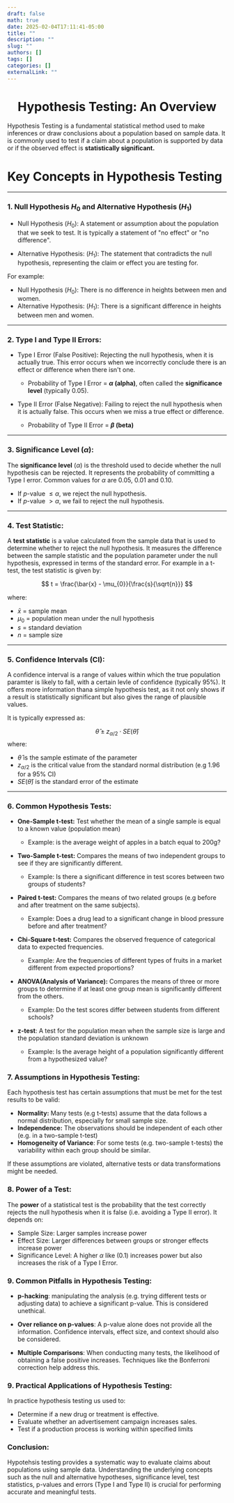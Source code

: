 ```yaml
---
draft: false
math: true
date: 2025-02-04T17:11:41-05:00
title: ""
description: ""
slug: ""
authors: []
tags: []
categories: []
externalLink: ""
---
```





<h1 align="center"> Hypothesis Testing: An Overview </h1>

Hypothesis Testing is a fundamental statistical method used to make inferences or draw conclusions about a population
based on sample data. It is commonly used to test if a claim about a population is supported by data or if the observed effect is
**statistically significant.**  


# Key Concepts in Hypothesis Testing  
---

### 1. Null Hypothesis $H_0$ and Alternative Hypothesis ($H_1$)  
- Null Hypothesis ($H_0$): A statement or assumption about the population that we seek to test. It is typically a statement of "no effect" or "no difference".

- Alternative Hypothesis: ($H_1$): The statement that contradicts the null hypothesis, representing the claim or effect you are testing for.


For example: 
- Null Hypothesis ($H_0$): There is no difference in heights between men and women.
- Alternative Hypothesis: ($H_1$): There is a significant difference in heights between men and women.

---

### 2. Type I and Type II Errors:  
- Type I Error (False Positive): Rejecting the null hypothesis, when it is actually true. This error occurs when we incorrectly conclude there is an effect or difference when there isn't one.
    - Probability of Type I Error = **$\alpha$ (alpha)**, often called the **significance level** (typically 0.05).

- Type II Error (False Negative): Failing to reject the null hypothesis when it is actually false. This occurs when we miss a true
effect or difference.
    - Probability of Type II Error = **$\beta$ (beta)**

---

### 3. Significance Level ($\alpha$): 
The **significance level** ($\alpha$) is the threshold used to decide whether the null hypothesis can be rejected. It represents
the probability of committing a Type I error. Common values for $\alpha$ are 0.05, 0.01 and 0.10.
- If $p$-value $\leq \alpha$, we reject the null hypothesis.
- If $p$-value $> \alpha$, we fail to reject the null hypothesis.

---

### 4. Test Statistic: 
A **test statistic** is a value calculated from the sample data that is used to determine whether to reject the null hypothesis. It measures the difference between the sample statistic and the population parameter under the null hypothesis, expressed in terms of the standard error. For example in a t-test, the test statistic is given by:

$$
  t = \frac{\bar{x} - \mu_{0}}{\frac{s}{\sqrt{n}}}
$$

where: 
- $\bar{x}$ = sample mean
- $\mu_{0}$ = population mean under the null hypothesis
- $s$ = standard deviation
- $n$ = sample size

---

### 5. Confidence Intervals (CI):
A confidence interval is a range of values within which the true population paramter is likely to fall, with a certain levle of confidence (typically 95%).  It offers more information thana simple hypothesis test, as it not only shows if a result is statistically significant but also gives the range of plausible values.

It is typically expressed as:  

$$
 \hat{\theta} \pm z_{\alpha /2} \cdot SE(\hat{\theta})
$$
where:  
- $\hat{\theta}$ is the sample estimate of the parameter
- $z_{\alpha / 2}$ is the critical value from the standard normal distribution (e.g 1.96 for a 95% CI)
- $SE (\hat{\theta})$ is the standard error of the estimate

---

### 6. Common Hypothesis Tests:    

- **One-Sample t-test:** Test whether the mean of a single sample is equal to a known value (population mean)  
    - Example: is the average weight of apples in a batch equal to 200g?

- **Two-Sample t-test:** Compares the means of two independent groups to see if they are significantly different.
    - Example: Is there a significant difference in test scores between two groups of students?


- **Paired t-test:** Compares the means of two related groups (e.g before and after treatment on the same subjects).
    - Example: Does a drug lead to a significant change in blood pressure before and after treatment?

- **Chi-Square t-test:** Compares the observed frequence of categorical data to expected frequencies.
    - Example: Are the frequencies of different types of fruits in a market different from expected proportions?
    
- **ANOVA(Analysis of Variance):** Compares the means of three or more groups to determine if at least one group mean is
significantly different from the others.
    - Example: Do the test scores differ between students from different schools?

- **z-test**: A test for the population mean when the sample size is large and the population standard deviation is unknown
    - Example: Is the average height of a population significantly different from a hypothesized value?


### 7. Assumptions in Hypothesis Testing: 
Each hypothesis test has certain assumptions that must be met for the test results to be valid:  
- **Normality:** Many tests (e.g t-tests) assume that the data follows a normal distribution, especially for small sample size.
- **Independence:** The observations should be independent of each other (e.g. in a two-sample t-test)
- **Homogeneity of Variance**: For some tests (e.g. two-sample t-tests) the variability within each group should be similar.

If these assumptions are violated, alternative tests or data transformations might be needed.


### 8. Power of a Test:  
The **power** of a statistical test is the probability that the test correctly rejects the null hypothesis when it is false
(i.e. avoiding a Type II error). It depends on:

- Sample Size: Larger samples increase power
- Effect Size: Larger differences between groups or stronger effects increase power
- Significance Level: A higher $\alpha$  like (0.1) increases power but also increases the risk of a Type I Error.

### 9. Common Pitfalls in Hypothesis Testing:
- **p-hacking**: manipulating the analysis (e.g. trying different tests or adjusting data) to achieve a significant p-value. This is
considered unethical.

- **Over reliance on p-values**: A p-value alone does not provide all the information. Confidence intervals, effect size, and
context should also be considered.

- **Multiple Comparisons**: When conducting many tests, the likelihood of obtaining a false positive increases. Techniques like the
Bonferroni correction help address this.


### 9. Practical Applications of Hypothesis Testing:
In practice hypothesis testing us used to:

- Determine if a new drug or treatment is effective.
- Evaluate whether an advertisement campaign increases sales.
- Test if a production process is working within specified limits


### Conclusion:

Hypotehsis testing provides a systematic way to evaluate claims about populations using sample data. Understanding the
underlying concepts such as the null and alternative hypotheses, significance level, test statistics, p-values and errors
(Type I and Type II) is crucial for performing accurate and meaningful tests.

